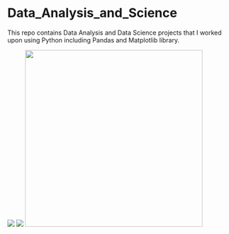 # Data_Analysis_and_Science
This repo contains Data Analysis and Data Science projects that I worked upon using Python including Pandas and Matplotlib library.

<img src="https://img-c.udemycdn.com/redactor/raw/2020-10-10_11-31-21-6f077e81c843cdfb085899620891eaf3.png">
<img src="https://www.fullstackpython.com/img/logos/matplotlib.png">
<img src="https://i.imgur.com/dZ1XE9o.png" width=400>
